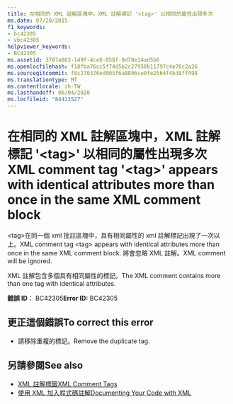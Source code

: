 ```yaml
---
title: 在相同的 XML 註解區塊中，XML 註解標記 '<tag>' 以相同的屬性出現多次
ms.date: 07/20/2015
f1_keywords:
- bc42305
- vbc42305
helpviewer_keywords:
- BC42305
ms.assetid: 3707a863-149f-4ce8-858f-9d78e14ad5b6
ms.openlocfilehash: f18fba76cc5f74d5b2c27958b11797c4e76c2a36
ms.sourcegitcommit: f8c270376ed905f6a8896ce0fe25b4f4b38ff498
ms.translationtype: MT
ms.contentlocale: zh-TW
ms.lasthandoff: 06/04/2020
ms.locfileid: "84413527"
---
```

# <a name="xml-comment-tag-tag-appears-with-identical-attributes-more-than-once-in-the-same-xml-comment-block"></a><span data-ttu-id="1bbc6-102">在相同的 XML 註解區塊中，XML 註解標記 '\<tag>' 以相同的屬性出現多次</span><span class="sxs-lookup"><span data-stu-id="1bbc6-102">XML comment tag '\<tag>' appears with identical attributes more than once in the same XML comment block</span></span>
<span data-ttu-id="1bbc6-103">\<tag>在同一個 xml 批註區塊中，具有相同屬性的 xml 註解標記出現了一次以上。</span><span class="sxs-lookup"><span data-stu-id="1bbc6-103">XML comment tag \<tag> appears with identical attributes more than once in the same XML comment block.</span></span> <span data-ttu-id="1bbc6-104">將會忽略 XML 註解。</span><span class="sxs-lookup"><span data-stu-id="1bbc6-104">XML comment will be ignored.</span></span>  
  
 <span data-ttu-id="1bbc6-105">XML 註解包含多個具有相同屬性的標記。</span><span class="sxs-lookup"><span data-stu-id="1bbc6-105">The XML comment contains more than one tag with identical attributes.</span></span>  
  
 <span data-ttu-id="1bbc6-106">**錯誤 ID︰** BC42305</span><span class="sxs-lookup"><span data-stu-id="1bbc6-106">**Error ID:** BC42305</span></span>  
  
## <a name="to-correct-this-error"></a><span data-ttu-id="1bbc6-107">更正這個錯誤</span><span class="sxs-lookup"><span data-stu-id="1bbc6-107">To correct this error</span></span>  
  
- <span data-ttu-id="1bbc6-108">請移除重複的標記。</span><span class="sxs-lookup"><span data-stu-id="1bbc6-108">Remove the duplicate tag.</span></span>  
  
## <a name="see-also"></a><span data-ttu-id="1bbc6-109">另請參閱</span><span class="sxs-lookup"><span data-stu-id="1bbc6-109">See also</span></span>

- [<span data-ttu-id="1bbc6-110">XML 註解標籤</span><span class="sxs-lookup"><span data-stu-id="1bbc6-110">XML Comment Tags</span></span>](../language-reference/xmldoc/index.md)
- [<span data-ttu-id="1bbc6-111">使用 XML 加入程式碼註解</span><span class="sxs-lookup"><span data-stu-id="1bbc6-111">Documenting Your Code with XML</span></span>](../programming-guide/program-structure/documenting-your-code-with-xml.md)
